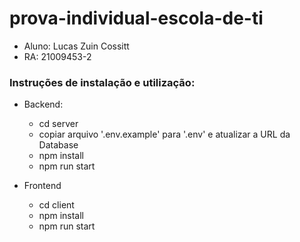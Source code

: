 # prova-individual-escola-de-ti

- Aluno: Lucas Zuin Cossitt
- RA: 21009453-2

### Instruções de instalação e utilização:
- Backend:
  - cd server
  - copiar arquivo '.env.example' para '.env' e atualizar a URL da Database
  - npm install
  - npm run start

- Frontend
  - cd client
  - npm install
  - npm run start